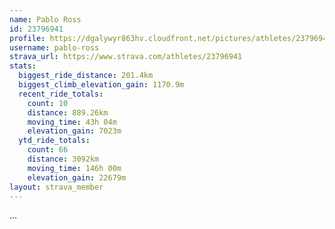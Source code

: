```yaml
---
name: Pablo Ross
id: 23796941
profile: https://dgalywyr863hv.cloudfront.net/pictures/athletes/23796941/14615399/1/large.jpg
username: pablo-ross
strava_url: https://www.strava.com/athletes/23796941
stats:
  biggest_ride_distance: 201.4km
  biggest_climb_elevation_gain: 1170.9m
  recent_ride_totals:
    count: 10
    distance: 889.26km
    moving_time: 43h 04m
    elevation_gain: 7023m
  ytd_ride_totals:
    count: 66
    distance: 3092km
    moving_time: 146h 00m
    elevation_gain: 22679m
layout: strava_member
--- 
```

...
